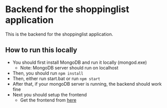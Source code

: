 # Backend for the shoppinglist application

This is the backend for the shoppinglist application.

## How to run this locally

* You should first install MongoDB and run it locally (mongod.exe)
	* Note: MongoDB server should run on localhost
* Then, you should run `npm install`
* Then, either run start.bat or run `npm start`
* After that, if your mongoDB server is running, the backend should work fine
* Next you should setup the frontend
	* Get the frontend from <a href=https://github.com/JereTapaninen/shoppinglist>here</a>
